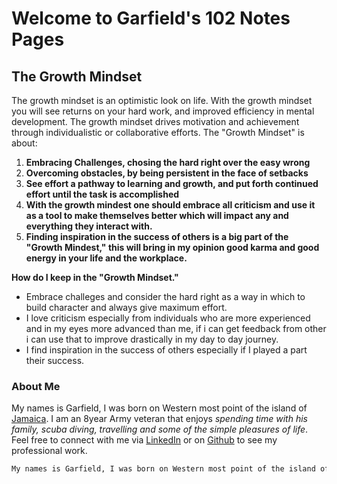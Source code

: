 # Welcome to Garfield's 102 Notes Pages

## The Growth Mindset

The growth mindset is an optimistic look on life. With the growth mindset you will see returns on your hard work, and improved efficiency in mental development. The growth mindset drives motivation and achievement through individualistic or collaborative efforts. The "Growth Mindset" is about: 
1. **Embracing Challenges, chosing the hard right over the easy wrong**
2. **Overcoming obstacles, by being persistent in the face of setbacks** 
3. **See effort a pathway to learning and growth, and put forth continued effort until the task is accomplished** 
4. **With the growth mindest one should embrace all criticism and use it as a tool to make themselves better which will impact any and everything they interact with.** 
5. **Finding inspiration in the success of others is a big part of the "Growth Mindest," this will bring in my opinion good karma and good energy in your life and the workplace.** 

**How do I keep in the "Growth Mindset."**
- Embrace challeges and consider the hard right as a way in which to build character and always give maximum effort. 
- I love criticism especially from individuals who are more experienced and in my eyes more advanced than me, if i can get feedback from other i can use that to improve drastically in my day to day journey.
- I find inspiration in the success of others especially if I played a part their success.  

### About Me 
My names is Garfield, I was born on Western most point of the island of [Jamaica](https://www.britannica.com/place/Jamaica.md). I am an 8year Army veteran that enjoys _spending time with his family, scuba diving, travelling and some of the simple pleasures of life_. Feel free to connect with me via [LinkedIn](https://www.linkedin.com/in/garfieldgrant/) or on [Github](https://github.com/Marleyman876.md) to see my professional work. 

```markdown
My names is Garfield, I was born on Western most point of the island of [Jamaica](https://www.britannica.com/place/Jamaica.md). I am an 8year Army veteran that enjoys _spending time with his family, scuba diving, travelling and some of the simple pleasures of life_. For more about me you can conncet with me via [LinkedIn](https://www.linkedin.com/in/garfieldgrant.md) or on [Github](https://github.com/Marleyman876.md) to see my professional work.
```

<!--Here are a few examples of some of my favourite quotes in differeways you can use Markdown; 
1. As a Header. 
# "Do it for Love, not for Likes!" Chronixx 
## Header 2
### Header 3

- Bulleted
- List

1. Numbered
2. List

**Bold** and _Italic_ and `Code` text

[Link](url) and ![Image](src)
```

For more details see [GitHub Flavored Markdown](https://guides.github.com/features/mastering-markdown/).

### Jekyll Themes


You can use the [editor on GitHub](https://github.com/Marleyman876/reading-notes/edit/main/README.md) to maintain and preview the content for your website in Markdown files.

Your Pages site will use the layout and styles from the Jekyll theme you have selected in your [repository settings](https://github.com/Marleyman876/reading-notes/settings). The name of this theme is saved in the Jekyll `_config.yml` configuration file.

### Support or Contact

Having trouble with Pages? Check out our [documentation](https://docs.github.com/categories/github-pages-basics/) or [contact support](https://github.com/contact) and we’ll help you sort it out.--> 
